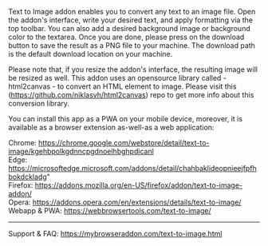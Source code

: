 Text to Image addon enables you to convert any text to an image file. Open the addon's interface, write your desired text, and apply formatting via the top toolbar. You can also add a desired background image or background color to the textarea. Once you are done, please press on the download button to save the result as a PNG file to your machine. The download path is the default download location on your machine. 

Please note that, if you resize the addon's interface, the resulting image will be resized as well. This addon uses an opensource library called - html2canvas - to convert an HTML element to image. Please visit this (https://github.com/niklasvh/html2canvas) repo to get more info about this conversion library.

You can install this app as a PWA on your mobile device, moreover, it is available as a browser extension as-well-as a web application:

Chrome: https://chrome.google.com/webstore/detail/text-to-image/kgehbpolkgdnncpgdnoelhbghpdicanl  
Edge: https://microsoftedge.microsoft.com/addons/detail/chahbaklideopnieejfpfhbokdckladg"  
Firefox: https://addons.mozilla.org/en-US/firefox/addon/text-to-image-addon/  
Opera: https://addons.opera.com/en/extensions/details/text-to-image/  
Webapp & PWA: https://webbrowsertools.com/text-to-image/  

--------------------------------------------------------------

Support & FAQ: https://mybrowseraddon.com/text-to-image.html  

